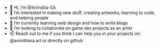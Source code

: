 - 👋 Hi, I’m @Anindita-SA
- 👀 I’m interested in making new stuff, creating artworks, learning to code, and helping people
- 🌱 I’m currently learning web design and how to write blogs
- 💞️ I’m looking to collaborate on game dev projects as an artist
- 📫 Reach out to me if you think I can help you in your projects on: @aninditasa.art or directly on github

<!---
Anindita-SA/Anindita-SA is a ✨ special ✨ repository because its `README.md` (this file) appears on your GitHub profile.
You can click the Preview link to take a look at your changes.
--->
